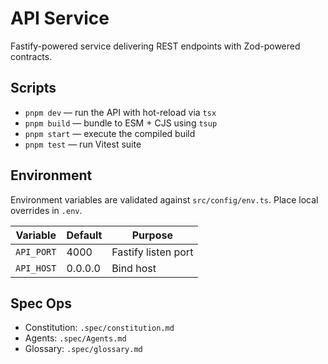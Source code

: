 # API Service

Fastify-powered service delivering REST endpoints with Zod-powered contracts.

## Scripts
- `pnpm dev` — run the API with hot-reload via `tsx`
- `pnpm build` — bundle to ESM + CJS using `tsup`
- `pnpm start` — execute the compiled build
- `pnpm test` — run Vitest suite

## Environment
Environment variables are validated against `src/config/env.ts`. Place local overrides in `.env`.

| Variable | Default | Purpose |
| -------- | ------- | ------- |
| `API_PORT` | 4000 | Fastify listen port |
| `API_HOST` | 0.0.0.0 | Bind host |

## Spec Ops
- Constitution: `.spec/constitution.md`
- Agents: `.spec/Agents.md`
- Glossary: `.spec/glossary.md`

